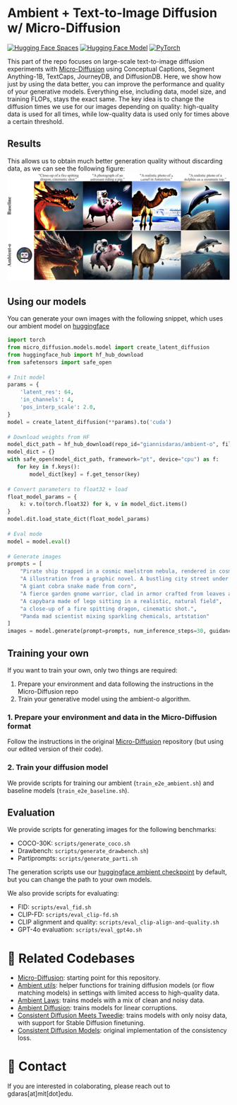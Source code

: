 
# Ambient + Text-to-Image Diffusion w/ Micro-Diffusion
[![Hugging Face Spaces](https://img.shields.io/badge/🤗%20Hugging%20Face-Spaces-blue)](https://huggingface.co/spaces/giannisdaras/ambient-o-text2image)
[![Hugging Face Model](https://img.shields.io/badge/🤗%20Hugging%20Face-Model-orange)](https://huggingface.co/giannisdaras/ambient-o)
[![PyTorch](https://img.shields.io/badge/PyTorch-EE4C2C?logo=pytorch&logoColor=white)](https://pytorch.org/)

This part of the repo focuses on large-scale text-to-image diffusion experiments with [Micro-Diffusion](https://github.com/SonyResearch/micro_diffusion) using Conceptual Captions, Segment Anything-1B, TextCaps, JourneyDB, and DiffusionDB. Here, we show how just by using the data better, you can improve the performance and quality of your generative models. Everything else, including data, model size, and training FLOPs, stays the exact same. The key idea is to change the diffusion times we use for our images depending on quality: high-quality data is used for all times, while low-quality data is used only for times above a certain threshold.

## Results
This allows us to obtain much better generation quality without discarding data, as we can see the following figure:
![Generated Images](../figs/generations_tti.jpg)

## Using our models
You can generate your own images with the following snippet, which uses our ambient model on [huggingface](https://huggingface.co/giannisdaras/ambient-o)
```python
import torch
from micro_diffusion.models.model import create_latent_diffusion
from huggingface_hub import hf_hub_download
from safetensors import safe_open

# Init model
params = {
    'latent_res': 64,
    'in_channels': 4,
    'pos_interp_scale': 2.0,
}
model = create_latent_diffusion(**params).to('cuda')

# Download weights from HF
model_dict_path = hf_hub_download(repo_id="giannisdaras/ambient-o", filename="model.safetensors")
model_dict = {}
with safe_open(model_dict_path, framework="pt", device="cpu") as f:
   for key in f.keys():
       model_dict[key] = f.get_tensor(key)

# Convert parameters to float32 + load
float_model_params = {
    k: v.to(torch.float32) for k, v in model_dict.items()
}
model.dit.load_state_dict(float_model_params)

# Eval mode
model = model.eval()

# Generate images
prompts = [
    "Pirate ship trapped in a cosmic maelstrom nebula, rendered in cosmic beach whirlpool engine, volumet",
    "A illustration from a graphic novel. A bustling city street under the shine of a full moon.",
    "A giant cobra snake made from corn",
    "A fierce garden gnome warrior, clad in armor crafted from leaves and bark, brandishes a tiny sword.",
    "A capybara made of lego sitting in a realistic, natural field",
    "a close-up of a fire spitting dragon, cinematic shot.",
    "Panda mad scientist mixing sparkling chemicals, artstation"
]
images = model.generate(prompt=prompts, num_inference_steps=30, guidance_scale=5.0, seed=42)
```

## Training your own

If you want to train your own, only two things are required:
1. Prepare your environment and data following the instructions in the Micro-Diffusion repo
2. Train your generative model using the ambient-o algorithm.

### 1. Prepare your environment and data in the Micro-Diffusion format

Follow the instructions in the original [Micro-Diffusion](https://github.com/SonyResearch/micro_diffusion) repository (but using our edited version of their code).

### 2. Train your diffusion model

We provide scripts for training our ambient (`train_e2e_ambient.sh`) and baseline models (`train_e2e_baseline.sh`).

## Evaluation

We provide scripts for generating images for the following benchmarks:
- COCO-30K: `scripts/generate_coco.sh`
- Drawbench: `scripts/generate_drawbench.sh`)
- Partiprompts: `scripts/generate_parti.sh`

The generation scripts use our [huggingface ambient checkpoint](https://huggingface.co/giannisdaras/ambient-o) by default, but you can change the path to your own models.

We also provide scripts for evaluating:
- FID: `scripts/eval_fid.sh`
- CLIP-FD: `scripts/eval_clip-fd.sh`
- CLIP alignment and quality: `scripts/eval_clip-align-and-quality.sh`
- GPT-4o evaluation: `scripts/eval_gpt4o.sh`

# 🔗 Related Codebases

* [Micro-Diffusion](https://github.com/SonyResearch/micro_diffusion): starting point for this repository.
* [Ambient utils](https://github.com/giannisdaras/ambient-utils): helper functions for training diffusion models (or flow matching models) in settings with limited access to high-quality data.
* [Ambient Laws](https://github.com/giannisdaras/ambient-laws): trains models with a mix of clean and noisy data.
* [Ambient Diffusion](https://github.com/giannisdaras/ambient-diffusion): trains models for linear corruptions.
* [Consistent Diffusion Meets Tweedie](https://github.com/giannisdaras/ambient-tweedie): trains models with only noisy data, with support for Stable Diffusion finetuning.
* [Consistent Diffusion Models](https://github.com/giannisdaras/cdm): original implementation of the consistency loss.


# 📧 Contact

If you are interested in colaborating, please reach out to gdaras[at]mit[dot]edu.
